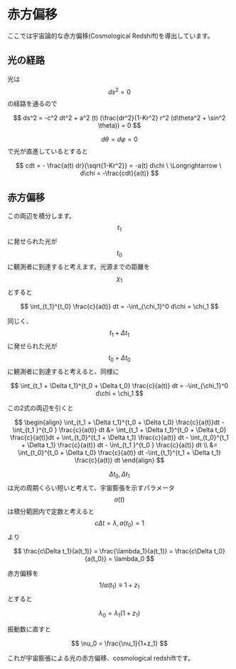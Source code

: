 # 赤方偏移

ここでは宇宙論的な赤方偏移(Cosmological Redshift)を導出しています。

## 光の経路

光は$$ds^2 = 0$$の経路を通るので

$$
ds^2 = -c^2 dt^2 + a^2 (t) (\frac{dr^2}{1-Kr^2} r^2 (d\theta^2 + \sin^2 \theta)) 
= 0
$$

$$d\theta = d\varphi = 0$$で光が直進しているとすると

$$
cdt = - \frac{a(t) dr}{\sqrt{1-Kr^2}} 
= -a(t) d\chi \ \Longrightarrow \ 
d\chi = -\frac{cdt}{a(t)}
$$

## 赤方偏移

この両辺を積分します。$$t_1$$に発せられた光が$$t_0$$に観測者に到達すると考えます。光源までの距離を$$\chi_1$$とすると

$$
\int_{t_1}^{t_0} \frac{c}{a(t)} dt 
= -\int_{\chi_1}^0 d\chi = \chi_1
$$

同じく、$$t_1 + \Delta t_1$$に発せられた光が$$t_0 + \Delta t_0$$に観測者に到達すると考えると、同様に

$$
\int_{t_1 + \Delta t_1}^{t_0  + \Delta t_0} \frac{c}{a(t)} dt 
= -\int_{\chi_1}^0 d\chi = \chi_1
$$

この2式の両辺を引くと

$$
\begin{align}
\int_{t_1 + \Delta t_1}^{t_0  + \Delta t_0} \frac{c}{a(t)}dt -\int_{t_1 }^{t_0 } \frac{c}{a(t)} dt 
&= \int_{t_1 + \Delta t_1}^{t_0  + \Delta t_0} \frac{c}{a(t)}dt + \int_{t_0}^{t_1 + \Delta t_1} \frac{c}{a(t)} dt - \int_{t_0}^{t_1 + \Delta t_1} \frac{c}{a(t)} dt - \int_{t_1 }^{t_0 } \frac{c}{a(t)} dt \\
&= \int_{t_0}^{t_0 + \Delta t_0} \frac{c}{a(t)} dt -\int_{t_1}^{t_1 + \Delta t_1} \frac{c}{a(t)} dt
\end{align}
$$

$$\Delta t_0, \Delta t_1$$は光の周期くらい短いと考えて、宇宙膨張を示すパラメータ$$a(t)$$は積分範囲内で定数と考えると$$c\Delta t = \lambda, a(t_0) = 1$$より

$$
\frac{c\Delta t_1}{a(t_1)} = \frac{\lambda_1}{a(t_1)} 
= \frac{c\Delta t_0}{a(t_0)} = \lambda_0
$$

赤方偏移を$$1/a(t_1) \equiv 1+ z_1$$とすると

$$
\lambda_0 = \lambda_1 (1+z_1)
$$

振動数に直すと

$$
\nu_0 = \frac{\nu_1}{1+z_1}
$$

これが宇宙膨張による光の赤方偏移、cosmological redshiftです。